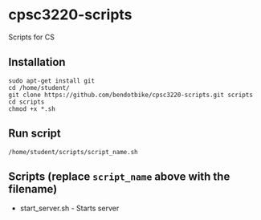 # cpsc3220-scripts
Scripts for CS

## Installation
```
sudo apt-get install git
cd /home/student/
git clone https://github.com/bendotbike/cpsc3220-scripts.git scripts
cd scripts
chmod +x *.sh
```

## Run script
```
/home/student/scripts/script_name.sh
```

## Scripts (replace ```script_name``` above with the filename)
- start_server.sh - Starts server
